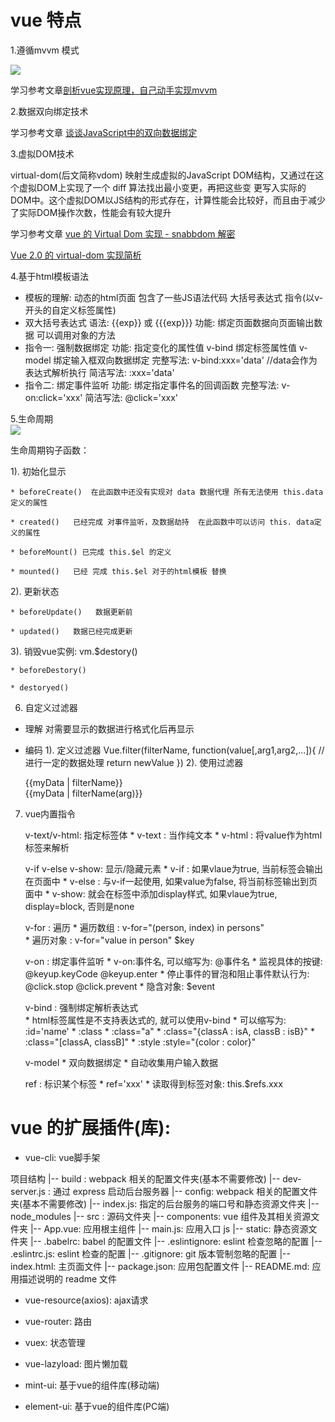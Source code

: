 
# vue 特点

1.遵循mvvm 模式

<img src='https://github.com/nodbrag/VueFrame/blob/master/img/mvvm.png'></img>

学习参考文章<a target='_blank' href="https://github.com/DMQ/mvvm">剖析vue实现原理，自己动手实现mvvm</a>

2.数据双向绑定技术

 学习参考文章
 <a target='_blank' href="http://www.html-js.com/article/Study-of-twoway-data-binding-JavaScript-talk-about-JavaScript-every-day">谈谈JavaScript中的双向数据绑定</a>

3.虚拟DOM技术

virtual-dom(后文简称vdom)  映射生成虚拟的JavaScript DOM结构，又通过在这个虚拟DOM上实现了一个 diff 算法找出最小变更，再把这些变
更写入实际的DOM中。这个虚拟DOM以JS结构的形式存在，计算性能会比较好，而且由于减少了实际DOM操作次数，性能会有较大提升

学习参考文章
<a target='_blank' href="https://juejin.im/entry/591a5f14128fe1005cdad9b5">vue 的 Virtual Dom 实现 - snabbdom 解密</a>

<a target='_blank' href="https://github.com/DDFE/DDFE-blog/issues/18">Vue 2.0 的 virtual-dom 实现简析</a>

4.基于html模板语法

* 模板的理解:
  动态的html页面
  包含了一些JS语法代码
    大括号表达式
    指令(以v-开头的自定义标签属性)
* 双大括号表达式
  语法: {{exp}} 或 {{{exp}}}
  功能: 绑定页面数据向页面输出数据
  可以调用对象的方法
* 指令一: 强制数据绑定
  功能: 指定变化的属性值   v-bind 绑定标签属性值  v-model 绑定输入框双向数据绑定
  完整写法:
    v-bind:xxx='data'  //data会作为表达式解析执行
  简洁写法:
    :xxx='data'
* 指令二: 绑定事件监听
  功能: 绑定指定事件名的回调函数
  完整写法:
    v-on:click='xxx'
  简洁写法:
    @click='xxx'
    
 5.生命周期   
<img src="https://cn.vuejs.org/images/lifecycle.png"></img>

 生命周期钩子函数：
 
 1). 初始化显示
 
    * beforeCreate()  在此函数中还没有实现对 data 数据代理 所有无法使用 this.data定义的属性 
    
    * created()   已经完成 对事件监听，及数据劫持  在此函数中可以访问 this. data定义的属性
    
    * beforeMount() 已完成 this.$el 的定义
    
    * mounted()   已经 完成 this.$el 对于的html模板 替换
    
  2). 更新状态
  
    * beforeUpdate()   数据更新前
    
    * updated()   数据已经完成更新
    
  3). 销毁vue实例: vm.$destory()
  
    * beforeDestory() 
    
    * destoryed()
    
    
 6. 自定义过滤器
 
* 理解
	对需要显示的数据进行格式化后再显示

* 编码
	1). 定义过滤器
		Vue.filter(filterName, function(value[,arg1,arg2,...]){
		  // 进行一定的数据处理
		  return newValue
		})
	2). 使用过滤器
		<div>{{myData | filterName}}</div>
		<div>{{myData | filterName(arg)}}</div>
	
7. vue内置指令
 
	v-text/v-html: 指定标签体
    	* v-text : 当作纯文本
		* v-html : 将value作为html标签来解析
		
	v-if v-else v-show: 显示/隐藏元素
		* v-if : 如果vlaue为true, 当前标签会输出在页面中
		* v-else : 与v-if一起使用, 如果value为false, 将当前标签输出到页面中
		* v-show: 就会在标签中添加display样式, 如果vlaue为true, display=block, 否则是none
		
	v-for : 遍历
		* 遍历数组 : v-for="(person, index) in persons"   
		* 遍历对象 : v-for="value in person"   $key
		
	v-on : 绑定事件监听
		* v-on:事件名, 可以缩写为: @事件名
		* 监视具体的按键: @keyup.keyCode   @keyup.enter
		* 停止事件的冒泡和阻止事件默认行为: @click.stop   @click.prevent
		* 隐含对象: $event
		
	v-bind : 强制绑定解析表达式  
		* html标签属性是不支持表达式的, 就可以使用v-bind
		* 可以缩写为:  :id='name'
		* :class
		  * :class="a"
			* :class="{classA : isA, classB : isB}"
			* :class="[classA, classB]"
		* :style
			:style="{color : color}"
			
	v-model
		* 双向数据绑定
		* 自动收集用户输入数据
		
	ref : 标识某个标签
		* ref='xxx'
		* 读取得到标签对象: this.$refs.xxx
		
		
# vue 的扩展插件(库):

* vue-cli: vue脚手架

项目结构
|-- build : webpack 相关的配置文件夹(基本不需要修改)
|-- dev-server.js : 通过 express 启动后台服务器
|-- config: webpack 相关的配置文件夹(基本不需要修改)
|-- index.js: 指定的后台服务的端口号和静态资源文件夹
|-- node_modules
|-- src : 源码文件夹
|-- components: vue 组件及其相关资源文件夹
|-- App.vue: 应用根主组件
|-- main.js: 应用入口 js
|-- static: 静态资源文件夹
|-- .babelrc: babel 的配置文件
|-- .eslintignore: eslint 检查忽略的配置
|-- .eslintrc.js: eslint 检查的配置
|-- .gitignore: git 版本管制忽略的配置
|-- index.html: 主页面文件
|-- package.json: 应用包配置文件
|-- README.md: 应用描述说明的 readme 文件

* vue-resource(axios): ajax请求

* vue-router: 路由

* vuex: 状态管理

* vue-lazyload: 图片懒加载

* mint-ui: 基于vue的组件库(移动端)

* element-ui: 基于vue的组件库(PC端)
		
 
